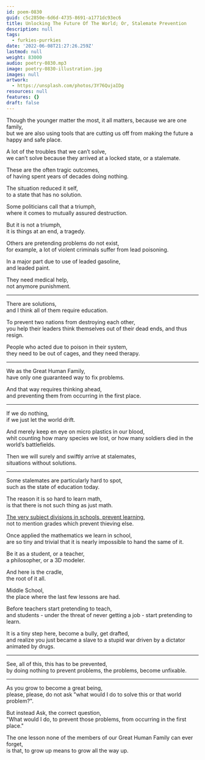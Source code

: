 ```yaml
---
id: poem-0830
guid: c5c2850e-6d6d-4735-8691-a1771dc93ec6
title: Unlocking The Future Of The World; Or, Stalemate Prevention
description: null
tags:
  - furkies-purrkies
date: '2022-06-08T21:27:26.259Z'
lastmod: null
weight: 83000
audio: poetry-0830.mp3
image: poetry-0830-illustration.jpg
images: null
artwork:
  - https://unsplash.com/photos/3Y76QujaIDg
resources: null
features: {}
draft: false
---
```


Though the younger matter the most, it all matters, because we are one family,\
but we are also using tools that are cutting us off from making the future a happy and safe place.

A lot of the troubles that we can’t solve,\
we can’t solve because they arrived at a locked state, or a stalemate.

These are the often tragic outcomes,\
of having spent years of decades doing nothing.

The situation reduced it self,\
to a state that has no solution.

Some politicians call that a triumph,\
where it comes to mutually assured destruction.

But it is not a triumph,\
it is things at an end, a tragedy.

Others are pretending problems do not exist,\
for example, a lot of violent criminals suffer from lead poisoning.

In a major part due to use of leaded gasoline,\
and leaded paint.

They need medical help,\
not anymore punishment.

---

There are solutions,\
and I think all of them require education.

To prevent two nations from destroying each other,\
you help their leaders think themselves out of their dead ends, and thus resign.

People who acted due to poison in their system,\
they need to be out of cages, and they need therapy.

---

We as the Great Human Family,\
have only one guaranteed way to fix problems.

And that way requires thinking ahead,\
and preventing them from occurring in the first place.

---

If we do nothing,\
if we just let the world drift.

And merely keep en eye on micro plastics in our blood,\
whit counting how many species we lost, or how many soldiers died in the world’s battlefields.

Then we will surely and swiftly arrive at stalemates,\
situations without solutions.

---

Some stalemates are particularly hard to spot,\
such as the state of education today.

The reason it is so hard to learn math,\
is that there is not such thing as just math.

[The very subject divisions in schools, prevent learning](https://www.youtube.com/watch?v=sxyKNMrhEvY),\
not to mention grades which prevent thieving else.

Once applied the mathematics we learn in school,\
are so tiny and trivial that it is nearly impossible to hand the same of it.

Be it as a student, or a teacher,\
a philosopher, or a 3D modeler.

And here is the cradle,\
the root of it all.

Middle School,\
the place where the last few lessons are had.

Before teachers start pretending to teach,\
and students - under the threat of never getting a job - start pretending to learn.

It is a tiny step here, become a bully, get drafted,\
and realize you just became a slave to a stupid war driven by a dictator animated by drugs.

---

See, all of this, this has to be prevented,\
by doing nothing to prevent problems, the problems, become unfixable.

---

As you grow to become a great being,\
please, please, do not ask "what would I do to solve this or that world problem?".

But instead Ask, the correct question,\
"What would I do, to prevent those problems, from occurring in the first place."

The one lesson none of the members of our Great Human Family can ever forget,\
is that, to grow up means to grow all the way up.
